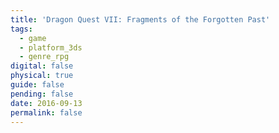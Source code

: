 ```yaml
---
title: 'Dragon Quest VII: Fragments of the Forgotten Past'
tags:
  - game
  - platform_3ds
  - genre_rpg
digital: false
physical: true
guide: false
pending: false
date: 2016-09-13
permalink: false
---
```

